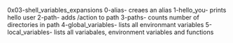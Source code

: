 0x03-shell_variables_expansions
0-alias- creaes an alias
1-hello_you- prints hello user
2-path- adds /action to path
3-paths- counts number of directories in path
4-global_variables- lists all environmant variables
5-local_variables- lists all variabales, environment variables and functions
